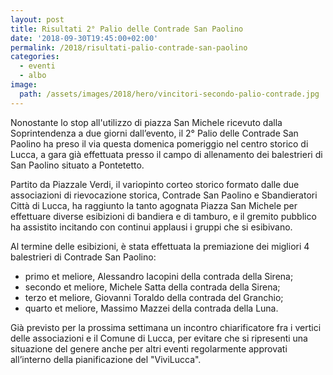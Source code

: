 ```yaml
---
layout: post
title: Risultati 2° Palio delle Contrade San Paolino
date: '2018-09-30T19:45:00+02:00'
permalink: /2018/risultati-palio-contrade-san-paolino
categories:
  - eventi
  - albo
image:
  path: /assets/images/2018/hero/vincitori-secondo-palio-contrade.jpg
---
```


Nonostante lo stop all'utilizzo di piazza San Michele ricevuto dalla
Soprintendenza a due giorni dall’evento, il 2° Palio delle Contrade San Paolino
ha preso il via questa domenica pomeriggio nel centro storico di Lucca, a gara
già effettuata presso il campo di allenamento dei balestrieri di San Paolino
situato a Pontetetto.

<!-- more -->

Partito da Piazzale Verdi, il variopinto corteo storico formato dalle due
associazioni di rievocazione storica, Contrade San Paolino e Sbandieratori Città
di Lucca, ha raggiunto la tanto agognata Piazza San Michele per effettuare
diverse esibizioni di bandiera e di tamburo, e il gremito pubblico ha assistito
incitando con continui applausi i gruppi che si esibivano.

Al termine delle esibizioni, è stata effettuata la premiazione dei migliori 4
balestrieri di Contrade San Paolino:

* primo et meliore, Alessandro Iacopini della contrada della Sirena;
* secondo et meliore, Michele Satta della contrada della Sirena;
* terzo et meliore, Giovanni Toraldo della contrada del Granchio;
* quarto et meliore, Massimo Mazzei della contrada della Luna.

Già previsto per la prossima settimana un incontro chiarificatore fra i vertici
delle associazioni e il Comune di Lucca, per evitare che si ripresenti una
situazione del genere anche per altri eventi regolarmente approvati all’interno
della pianificazione del "ViviLucca".
